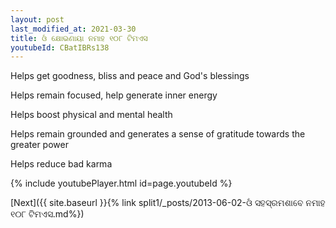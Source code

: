 ```yaml
---
layout: post
last_modified_at: 2021-03-30
title: ଓଁ କ୍ଷୋଭଣାୟା ନମାହ ୧୦୮ ଟିମଏସ
youtubeId: CBatIBRs138
---
```

 
 
Helps get goodness, bliss and peace and God's blessings
 
Helps remain focused, help generate inner energy 
 
Helps boost physical and mental health 
 
Helps remain grounded and generates a sense of gratitude towards the greater power 
 
Helps reduce bad karma
 
 
 
 


{% include youtubePlayer.html id=page.youtubeId %}
 
[Next]({{ site.baseurl }}{% link  split1/_posts/2013-06-02-ଓଁ ସହସ୍ରମଶାବେ ନମାହ ୧୦୮ ଟିମଏସ.md%})
 

